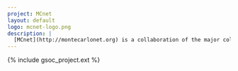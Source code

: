 ```yaml
---
project: MCnet
layout: default
logo: mcnet-logo.png
description: |
  [MCnet](http://montecarlonet.org) is a collaboration of the major collider event modelling tools used at the [Large Hadron Collider](http://home.web.cern.ch/topics/large-hadron-collider) (LHC) and beyond. These so-called "MC event generators" are theoretical physics tools that evaluate and sample from quantum mechanical distributions, to create simulated particle collisions that help to design and interpret the experimental data-taking. MCnet projects include both event generators themselves, and tools that connect them to both experiment and theory.
---
```


{% include gsoc_project.ext %}
